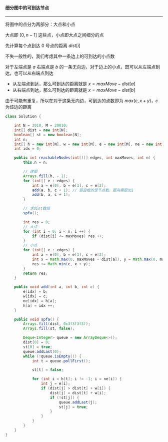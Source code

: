 #### <a herf="https://leetcode.cn/problems/reachable-nodes-in-subdivided-graph/">细分图中的可到达节点</a>

-------------------------

将图中的点分为两部分：大点和小点

大点即 $[0, n - 1]$ 这些点，小点即大点之间细分的点

先计算每个点到达 $0$ 号点的距离 $dist[i]$

不失一般性的，我们考虑其中一条边上的可到达的小点数

对于左端点是 $a$ 右端点是 $b$ 的一条无向边，对于边上的小点，既可以从左端点到达，也可以从右端点到达

- 从左端点到达，那么可到达的距离就是 $x = maxMove - dist[a]$
- 从右端点到达，那么可到达的距离就是 $x = maxMove - dist[b]$

由于可能有重复，所以在对于这条无向边，可到达的点数即为 $max(c, x + y)$，$c$ 为该边的距离

```java
class Solution {

    int N = 3010, M = 20010;
    int[] dist = new int[N];
    boolean[] st = new boolean[N];
    int n;
    int[] h = new int[N], w = new int[M], e = new int[M], ne = new int[M];
    int idx = 0;

    public int reachableNodes(int[][] edges, int maxMoves, int n) {
        this.n = n;

        // 建图
        Arrays.fill(h, - 1);
        for (int[] e : edges) {
            int a = e[0], b = e[1], c = e[2];
            add(a, b, c + 1); // 题目给的是节点数，距离需要加1
            add(b, a, c + 1);
        }

        // 求dist数组
        spfa();

        int res = 0;
        // 大点
        for (int i = 0; i < n; i ++) {
            if (dist[i] <= maxMoves) res ++;
        }
        // 小点
        for (int[] e : edges) {
            int a = e[0], b = e[1], c = e[2];
            int x = Math.max(0, maxMoves - dist[a]), y = Math.max(0, maxMoves - dist[b]);
            res += Math.min(c, x + y);
        }
        return res;
    }

    public void add(int a, int b, int c) {
        e[idx] = b;
        w[idx] = c;
        ne[idx] = h[a];
        h[a] = idx ++;
    }

    public void spfa() {
        Arrays.fill(dist, 0x3f3f3f3f);
        Arrays.fill(st, false);

        Deque<Integer> queue = new ArrayDeque<>();
        dist[0] = 0;
        st[0] = true;
        queue.addLast(0);
        while (!queue.isEmpty()) {
            int t = queue.pollFirst();

            st[t] = false;

            for (int i = h[t]; i != -1; i = ne[i]) {
                int j = e[i];
                if (dist[j] > dist[t] + w[i]) {
                    dist[j] = dist[t] + w[i];
                    if (!st[j]) {
                        queue.addLast(j);
                        st[j] = true;
                    }
                }
            }
        }
    }
}
```

